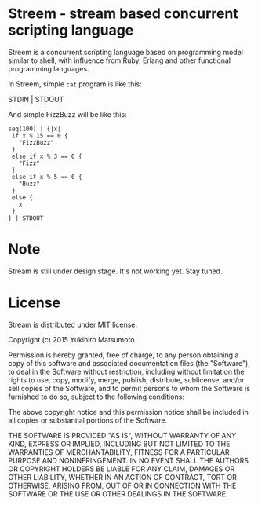 # Streem - stream based concurrent scripting language

Streem is a concurrent scripting language based on programming model
similar to shell, with influence from Ruby, Erlang and other
functional programming languages.

In Streem, simple `cat` program is like this:

   STDIN | STDOUT

And simple FizzBuzz will be like this:

   ```
   seq(100) | {|x|
    if x % 15 == 0 {
      "FizzBuzz"
    }
    else if x % 3 == 0 {
      "Fizz"
    }
    else if x % 5 == 0 {
      "Buzz"
    }
    else {
      x
    }
   } | STDOUT
   ```

# Note

Stream is still under design stage. It's not working yet.  Stay tuned.

# License

Stream is distributed under MIT license.

Copyright (c) 2015 Yukihiro Matsumoto

Permission is hereby granted, free of charge, to any person obtaining a
copy of this software and associated documentation files (the "Software"),
to deal in the Software without restriction, including without limitation
the rights to use, copy, modify, merge, publish, distribute, sublicense,
and/or sell copies of the Software, and to permit persons to whom the
Software is furnished to do so, subject to the following conditions:

The above copyright notice and this permission notice shall be included in
all copies or substantial portions of the Software.

THE SOFTWARE IS PROVIDED "AS IS", WITHOUT WARRANTY OF ANY KIND, EXPRESS OR
IMPLIED, INCLUDING BUT NOT LIMITED TO THE WARRANTIES OF MERCHANTABILITY,
FITNESS FOR A PARTICULAR PURPOSE AND NONINFRINGEMENT. IN NO EVENT SHALL THE
AUTHORS OR COPYRIGHT HOLDERS BE LIABLE FOR ANY CLAIM, DAMAGES OR OTHER
LIABILITY, WHETHER IN AN ACTION OF CONTRACT, TORT OR OTHERWISE, ARISING
FROM, OUT OF OR IN CONNECTION WITH THE SOFTWARE OR THE USE OR OTHER
DEALINGS IN THE SOFTWARE.
